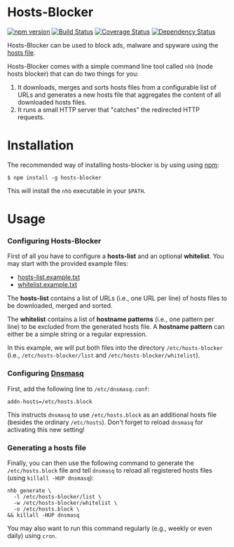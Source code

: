 # Hosts-Blocker 
[![npm version](https://badge.fury.io/js/hosts-blocker.svg)](http://badge.fury.io/js/hosts-blocker)
[![Build Status](https://travis-ci.org/pgaubatz/node-hosts-blocker.svg?branch=master)](https://travis-ci.org/pgaubatz/node-hosts-blocker)
[![Coverage Status](https://coveralls.io/repos/pgaubatz/node-hosts-blocker/badge.svg?branch=master)](https://coveralls.io/r/pgaubatz/node-hosts-blocker?branch=master)
[![Dependency Status](https://david-dm.org/pgaubatz/node-hosts-blocker.svg)](https://david-dm.org/pgaubatz/node-hosts-blocker)

Hosts-Blocker can be used to block ads, malware and spyware using the [hosts file](http://en.wikipedia.org/wiki/Hosts_%28file%29).

Hosts-Blocker comes with a simple command line tool called `nhb` (node hosts blocker) that can do two things for you:

1. It downloads, merges and sorts hosts files from a configurable list of URLs and generates a new hosts file that aggregates the content of all downloaded hosts files. 
2. It runs a small HTTP server that "catches" the redirected HTTP requests.

# Installation
The recommended way of installing hosts-blocker is by using using [npm](http://npmjs.org):

    $ npm install -g hosts-blocker

This will install the `nhb` executable in your `$PATH`.

# Usage

### Configuring Hosts-Blocker

First of all you have to configure a **hosts-list** and an optional **whitelist**.
You may start with the provided example files:

* [hosts-list.example.txt](https://raw.githubusercontent.com/pgaubatz/node-hosts-blocker/master/hosts-list.example.txt)
* [whitelist.example.txt](https://raw.githubusercontent.com/pgaubatz/node-hosts-blocker/master/whitelist.example.txt)

The **hosts-list** contains a list of URLs (i.e., one URL per line) of hosts files to be downloaded, merged and sorted.

The **whitelist** contains a list of **hostname patterns** (i.e., one pattern per line) to be excluded from the generated hosts file. A **hostname pattern** can either be a simple string or a regular expression.

In this example, we will put both files into the directory `/etc/hosts-blocker` (i.e., `/etc/hosts-blocker/list` and `/etc/hosts-blocker/whitelist`).

### Configuring [Dnsmasq](http://www.thekelleys.org.uk/dnsmasq/doc.html)

First, add the following line to `/etc/dnsmasq.conf`:

    addn-hosts=/etc/hosts.block

This instructs `dnsmasq` to use `/etc/hosts.block` as an additional hosts file (besides the ordinary `/etc/hosts`).
Don't forget to reload `dnsmasq` for activating this new setting!

### Generating a hosts file

Finally, you can then use the following command to generate the `/etc/hosts.block` file and tell `dnsmasq` to reload all registered hosts files (using `killall -HUP dnsmasq`):

    nhb generate \
      -l /etc/hosts-blocker/list \
      -w /etc/hosts-blocker/whitelist \
      -o /etc/hosts.block \
    && killall -HUP dnsmasq

You may also want to run this command regularly (e.g., weekly or even daily) using `cron`.
